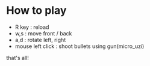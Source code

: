 # How to play

* R key : reload
* w,s : move front / back
* a,d : rotate left, right
* mouse left click : shoot bullets using gun(micro_uzi)

that's all!
